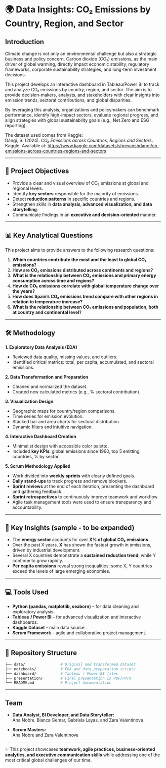 # 🌍 Data Insights: CO₂ Emissions by Country, Region, and Sector   

## Introduction    
Climate change is not only an environmental challenge but also a strategic business and policy concern. Carbon dioxide (CO₂) emissions, as the main driver of global warming, directly impact economic stability, regulatory frameworks, corporate sustainability strategies, and long-term investment decisions.  

This project develops an interactive dashboard in Tableau/Power BI to track and analyze CO₂ emissions by country, region, and sector. The aim is to provide decision-makers, analysts, and stakeholders with clear insights into emission trends, sectoral contributions, and global disparities.  

By leveraging this analysis, organizations and policymakers can benchmark performance, identify high-impact sectors, evaluate regional progress, and align strategies with global sustainability goals (e.g., Net Zero and ESG reporting).  

The dataset used comes from Kaggle:  
Dangi, S. (2024). *CO₂ Emissions across Countries, Regions and Sectors*. Kaggle. Available at: https://www.kaggle.com/datasets/shreyanshdangi/co-emissions-across-countries-regions-and-sectors  


---

## 🎯 Project Objectives  
- Provide a clear and visual overview of CO₂ emissions at global and regional levels.  
- Identify **key sectors** responsible for the majority of emissions.  
- Detect **reduction patterns** in specific countries and regions.  
- Strengthen skills in **data analysis, advanced visualization, and data storytelling**.  
- Communicate findings in an **executive and decision-oriented** manner.  

---

## 📊 Key Analytical Questions  

This project aims to provide answers to the following research questions:  

1. **Which countries contribute the most and the least to global CO₂ emissions?**  
2. **How are CO₂ emissions distributed across continents and regions?**  
3. **What is the relationship between CO₂ emissions and primary energy consumption across time and regions?**  
4. **How do CO₂ emissions correlate with global temperature change over the years?**  
5. **How does Spain’s CO₂ emissions trend compare with other regions in relation to temperature increase?**  
6. **What is the relationship between CO₂ emissions and population, both at country and continental level?**  

---

## 🛠️ Methodology  

**1. Exploratory Data Analysis (EDA)**  
- Reviewed data quality, missing values, and outliers.  
- Identified critical metrics: total, per capita, accumulated, and sectoral emissions.  

**2. Data Transformation and Preparation**  
- Cleaned and normalized the dataset.  
- Created new calculated metrics (e.g., % sectoral contribution).  

**3. Visualization Design**  
- Geographic maps for country/region comparisons.  
- Time series for emission evolution.  
- Stacked bar and area charts for sectoral distribution.  
- Dynamic filters and intuitive navigation.  

**4. Interactive Dashboard Creation**  
- Minimalist design with accessible color palette.  
- Included **key KPIs**: global emissions since 1960, top 5 emitting countries, % by sector.  

**5. Scrum Methodology Applied**  
- Work divided into **weekly sprints** with clearly defined goals.  
- **Daily stand-ups** to track progress and remove blockers.  
- **Sprint reviews** at the end of each iteration, presenting the dashboard and gathering feedback.  
- **Sprint retrospectives** to continuously improve teamwork and workflow.  
- Agile task management tools were used to ensure transparency and accountability.  

---

## 📌 Key Insights (sample - to be expanded)
- The **energy sector** accounts for over **X% of global CO₂ emissions**.  
- Over the past X years, **X** has shown the fastest growth in emissions, driven by industrial development.  
- Several X countries demonstrate a **sustained reduction trend**, while Y continue to grow rapidly.  
- **Per capita emissions** reveal strong inequalities: some X, Y countries exceed the levels of large emerging economies.  

---

## 💻 Tools Used  
- **Python (pandas, matplotlib, seaborn)** – for data cleaning and exploratory analysis.  
- **Tableau / Power BI** – for advanced visualization and interactive dashboards.  
- **Kaggle Dataset** – main data source.  
- **Scrum Framework** – agile and collaborative project management.  

---

## 📂 Repository Structure  
```bash
├── data/                # Original and transformed dataset  
├── notebooks/           # EDA and data preparation scripts  
├── dashboard/           # Tableau / Power BI files  
├── presentation/        # Final presentation in PDF/PPTX  
└── README.md            # Project documentation  
```  

---

## Team  

- **Data Analyst, BI Developer, and Data Storyteller:**  
  Ana Nobre, Bianca Gemar, Gabriela Layas, and Zara Valentinova  

- **Scrum Masters:**  
  Ana Nobre and Zara Valentinova  

---

✨ This project showcases **teamwork, agile practices, business-oriented analytics, and executive communication skills** while addressing one of the most critical global challenges of our time.  

